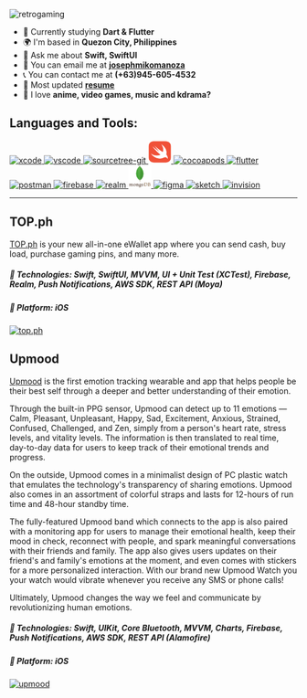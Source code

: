 ![retrogaming](https://github.com/jmmanoza/jmmanoza/assets/153807014/600aee30-bc20-4474-9509-41f02c36dae7)

- 🧠 Currently studying **Dart & Flutter**
- 🌍 I'm based in **Quezon City, Philippines**
- 💬 Ask me about **Swift, SwiftUI**
- 📧 You can email me at [**josephmikomanoza**](mailto:josephmikomanoza@gmail.com)
- 📞 You can contact me at **(+63)945-605-4532**
- 📄 Most updated [**resume**](https://urlr.me/rs5Yh)
- 🤍 I love **anime, video games, music and kdrama?**


<h2 align="left">Languages and Tools:</h2>
<p align="left"> 
<a href="https://developer.apple.com/xcode/" target="_blank" rel="noreferrer"> <img src="https://github.com/jmmanoza/jmmanoza/assets/153807014/d2733a61-bc0b-4806-a121-a1a96a10f156" alt="xcode" width="40" height="40"/> </a> <a href="https://code.visualstudio.com/docs/setup/mac" target="_blank" rel="noreferrer"> <img src="https://github.com/jmmanoza/jmmanoza/assets/153807014/e4f0fbb1-92c0-4876-b667-b9a58edf8d59" alt="vscode" width="40" height="40"/> </a> <a href="https://www.sourcetreeapp.com/" target="_blank" rel="noreferrer"> <img src="https://github.com/jmmanoza/jmmanoza/assets/153807014/15dc69fe-f333-4006-b768-9d41d11101eb" alt="sourcetree-git" width="40" height="40"/> </a> <a href="https://developer.apple.com/swift/" target="_blank" rel="noreferrer"> <img src="https://raw.githubusercontent.com/devicons/devicon/master/icons/swift/swift-original.svg" alt="swift" width="40" height="40"/> </a> <a href="https://cocoapods.org/" target="_blank" rel="noreferrer"> <img src="https://github.com/jmmanoza/jmmanoza/assets/153807014/87d36d8c-a8e3-443a-a533-3d14040ebab0" alt="cocoapods" width="40" height="40"/> </a> <a href="https://flutter.dev" target="_blank" rel="noreferrer"> <img src="https://www.vectorlogo.zone/logos/flutterio/flutterio-icon.svg" alt="flutter" width="40" height="40"/> </a> <a href="https://postman.com" target="_blank" rel="noreferrer"> <img src="https://www.vectorlogo.zone/logos/getpostman/getpostman-icon.svg" alt="postman" width="40" height="40"/> </a> <a href="https://firebase.google.com/" target="_blank" rel="noreferrer"> <img src="https://www.vectorlogo.zone/logos/firebase/firebase-icon.svg" alt="firebase" width="40" height="40"/> </a> <a href="https://realm.io/" target="_blank" rel="noreferrer"> <img src="https://raw.githubusercontent.com/bestofjs/bestofjs-webui/8665e8c267a0215f3159df28b33c365198101df5/public/logos/realm.svg" alt="realm" width="40" height="40"/> </a> <a href="https://www.mongodb.com/" target="_blank" rel="noreferrer"> <img src="https://raw.githubusercontent.com/devicons/devicon/master/icons/mongodb/mongodb-original-wordmark.svg" alt="mongodb" width="40" height="40"/> </a> <a href="https://www.figma.com/" target="_blank" rel="noreferrer"> <img src="https://www.vectorlogo.zone/logos/figma/figma-icon.svg" alt="figma" width="40" height="40"/> </a> <a href="https://www.sketch.com/" target="_blank" rel="noreferrer"> <img src="https://www.vectorlogo.zone/logos/sketchapp/sketchapp-icon.svg" alt="sketch" width="40" height="40"/> </a> <a href="https://www.invisionapp.com/" target="_blank" rel="noreferrer"> <img src="https://www.vectorlogo.zone/logos/invisionapp/invisionapp-icon.svg" alt="invision" width="40" height="40"/> </a> </p>

---

## TOP.ph
[TOP.ph](https://www.facebook.com/theorangeplatform) is your new all-in-one eWallet app where you can send cash, buy load, purchase gaming pins, and many more.

##### 🔨 Technologies: Swift, SwiftUI, MVVM, UI + Unit Test (XCTest), Firebase, Realm, Push Notifications, AWS SDK, REST API (Moya)
##### 🚀 Platform: iOS

<a href="" target=""> <img src="https://github.com/jmmanoza/jmmanoza/assets/153807014/7c6665eb-d48c-4f98-8d20-d838d23a20e3" width=900 title="top.ph"></a>

##

## Upmood 
[Upmood](https://www.upmood.com/) is the first emotion tracking wearable and app that helps people be their best self through a deeper and better understanding of their emotion.

Through the built-in PPG sensor, Upmood can detect up to 11 emotions — Calm, Pleasant, Unpleasant, Happy, Sad, Excitement, Anxious, Strained, Confused, Challenged, and Zen, simply from a person's heart rate, stress levels, and vitality levels. The information is then translated to real time, day-to-day data for users to keep track of their emotional trends and progress.

On the outside, Upmood comes in a minimalist design of PC plastic watch that emulates the technology's transparency of sharing emotions. Upmood also comes in an assortment of colorful straps and lasts for 12-hours of run time and 48-hour standby time.

The fully-featured Upmood band which connects to the app is also paired with a monitoring app for users to manage their emotional health, keep their mood in check, reconnect with people, and spark meaningful conversations with their friends and family. The app also gives users updates on their friend's and family's emotions at the moment, and even comes with stickers for a more personalized interaction. With our brand new Upmood Watch you your watch would vibrate whenever you receive any SMS or phone calls!

Ultimately, Upmood changes the way we feel and communicate by revolutionizing human emotions.

##### 🔨 Technologies: Swift, UIKit, Core Bluetooth, MVVM, Charts, Firebase, Push Notifications, AWS SDK, REST API (Alamofire)
##### 🚀 Platform: iOS

<a href="" target=""> <img src="https://github.com/jmmanoza/jmmanoza/assets/153807014/be8fc8e1-1a03-4cf7-8ed5-8ef859ad58cf" width=900 title="upmood"></a>

##
